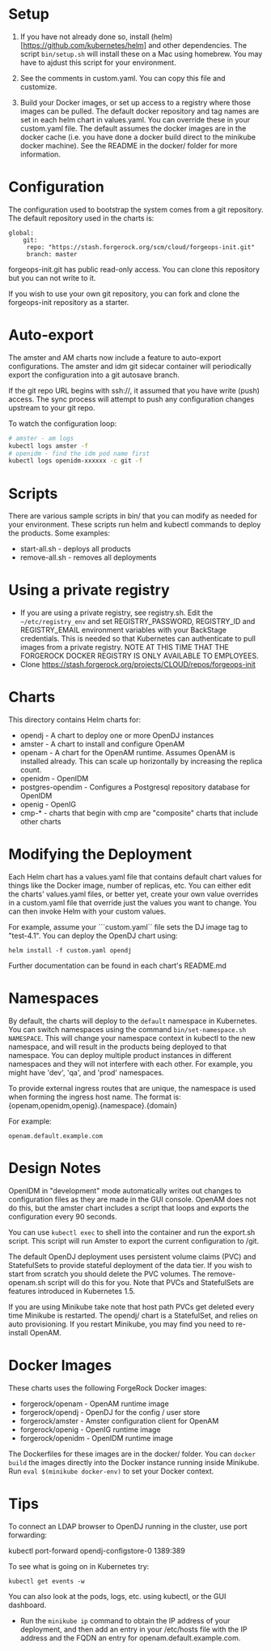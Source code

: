 # Setup 

1) If you have not already done so, install (helm)[https://github.com/kubernetes/helm] and other dependencies. The script `bin/setup.sh` will install these on a Mac using homebrew. You may have to ajdust this script for your environment.

2) See the comments in custom.yaml. You can copy this file and customize.

3) Build your Docker images, or set up access to a registry where those images can be pulled. 
The default docker repository and tag names are set in each helm chart in values.yaml. You can 
override these in your custom.yaml file.  The default assumes the docker images are in the docker cache (i.e. you have done a docker build direct to the minikube docker machine). See the README in the docker/ folder for more information.


# Configuration

The configuration used to bootstrap the system comes from a git repository. 
The default repository used in the charts is:

```
global:
    git:
     repo: "https://stash.forgerock.org/scm/cloud/forgeops-init.git"
     branch: master
```

forgeops-init.git has public read-only access.  You can clone this repository but you can not write to it. 

If you wish to use your own git repository, you can fork and clone the forgeops-init repository as a starter.

# Auto-export

The amster and AM charts now include a feature to auto-export configurations. The amster and idm git sidecar 
container will periodically export the configuration into a git autosave branch. 

If the git repo URL begins with ssh://, it assumed that you have write (push) access. The sync process
will attempt to push any configuration changes upstream to your git repo.

To watch the configuration loop:

```bash
# amster - am logs
kubectl logs amster -f 
# openidm - find the idm pod name first
kubectl logs openidm-xxxxxx -c git -f 
```

# Scripts

There are various sample scripts in bin/ that you can modify as needed for your environment. These scripts run helm
 and kubectl commands to deploy the products.  Some examples:

* start-all.sh - deploys all products
* remove-all.sh  - removes all deployments

# Using a private registry

* If you are using a private registry, see registry.sh. Edit the `~/etc/registry_env` and set
REGISTRY_PASSWORD, REGISTRY_ID and REGISTRY_EMAIL  environment variables with your BackStage credentials.
This is needed so that Kubernetes can authenticate to pull images from a private registry. 
NOTE AT THIS TIME THAT THE FORGEROCK DOCKER REGISTRY IS ONLY AVAILABLE TO EMPLOYEES.
* Clone https://stash.forgerock.org/projects/CLOUD/repos/forgeops-init


# Charts

This directory contains Helm charts for:

* opendj  - A chart to deploy one or more OpenDJ instances
* amster  - A chart to install and configure OpenAM 
* openam - A chart for the OpenAM runtime. Assumes OpenAM is
installed already. This can scale up horizontally by increasing the replica count.
* openidm - OpenIDM
* postgres-opendim - Configures a Postgresql repository database for OpenIDM
* openig -  OpenIG
* cmp-*  - charts that begin with cmp are "composite" charts that include other charts


# Modifying the Deployment

Each Helm chart has a values.yaml file that contains default
chart values for things like the Docker image, number of replicas, etc.
 You can either edit the charts' values.yaml files, or better yet, create
your own value overrides in a custom.yaml file that override just the values you want to
change. You can then invoke Helm with your custom values. 

For example,
assume your ```custom.yaml`` file sets the DJ image tag to "test-4.1".
You can deploy the OpenDJ chart using:

```helm install -f custom.yaml opendj```

Further documentation can be found in each chart's README.md

# Namespaces 

By default, the charts will deploy to the `default` namespace in Kubernetes. You can switch namespaces using the command `bin/set-namespace.sh  NAMESPACE`.  This will change your namespace context in kubectl to the new namespace, and will result in the products being deployed to that namespace. You can deploy multiple product instances in different namespaces and they will not interfere with each other. For example, you might have 'dev', 'qa', and 'prod' namespaces. 

To provide external ingress routes that are unique, the namespace is used when forming the ingress host name. The format is:
 {openam,openidm,openig}.{namespace}.{domain} 

 For example:

 `openam.default.example.com`


# Design Notes

OpenIDM in "development" mode automatically writes out changes to configuration files as they are made in the GUI 
console. OpenAM does not do this, but the amster chart includes a script that loops and exports
the configuration every 90 seconds. 

You can use `kubectl exec` to 
shell into the container and run the export.sh script. This script will run Amster to export the 
current configuration to /git.  


The default OpenDJ deployment uses persistent volume claims (PVC) and
StatefulSets to provide stateful deployment of the data tier. If you
wish to start from scratch you should delete the PVC volumes.
The remove-openam.sh script will do this for you. Note that
PVCs and StatefulSets are features introduced in Kubernetes 1.5. 

If you are using Minikube take note that host path PVCs get deleted
every time Minikube is restarted.  The opendj/ chart is a StatefulSet,
and relies on auto provisioning.  If you restart Minikube, you may find you
need to re-install OpenAM.

# Docker Images

These charts uses the following ForgeRock Docker images:

* forgerock/openam  - OpenAM runtime image
* forgerock/opendj  - OpenDJ for the config / user store
* forgerock/amster -    Amster configuration client for OpenAM
* forgerock/openig  - OpenIG runtime image
* forgerock/openidm  - OpenIDM runtime image

The Dockerfiles for these images are in the docker/ folder. You can `docker build` the images directly into the Docker instance running
inside Minikube.  Run `eval $(minikube docker-env)` to set your Docker context.

# Tips

To connect an LDAP browser to OpenDJ running in the cluster, use
port forwarding:

kubectl port-forward opendj-configstore-0 1389:389


To see what is going on in Kubernetes try:

`kubectl get events -w`

You can also look at the pods, logs, etc. using kubectl, or the GUI dashboard.

* Run the `minikube ip` command to obtain the IP address of your deployment, and then add an entry in your /etc/hosts file with the IP address and the FQDN an entry for openam.default.example.com.

